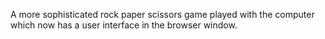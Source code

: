 A more sophisticated rock paper scissors game played with the computer which now has a user interface in the browser window.
